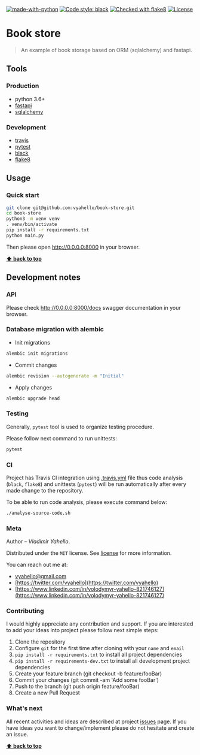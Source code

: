 
[![made-with-python](https://img.shields.io/badge/Made%20with-Python-1f425f.svg)](https://www.python.org/)
[![Code style: black](https://img.shields.io/badge/code%20style-black-000000.svg)](https://github.com/psf/black)
[![Checked with flake8](https://img.shields.io/badge/flake8-checked-blue)](http://flake8.pycqa.org/)
[![License](https://img.shields.io/badge/license-MIT-green.svg)](LICENSE.md)

# Book store
> An example of book storage based on ORM (sqlalchemy) and fastapi.

## Tools

### Production
- python 3.6+
- [fastapi](https://fastapi.tiangolo.com/)
- [sqlalchemy](https://www.sqlalchemy.org)

### Development

- [travis](https://travis-ci.org/)
- [pytest](https://pypi.org/project/pytest/)
- [black](https://black.readthedocs.io/en/stable/)
- [flake8](http://flake8.pycqa.org/en/latest/)

## Usage

### Quick start

```bash
git clone git@github.com:vyahello/book-store.git
cd book-store
python3 -m venv venv 
. venv/bin/activate
pip install -r requirements.txt
python main.py
```

Then please open http://0.0.0.0:8000 in your browser.

**[⬆ back to top](#book-store)**

## Development notes

### API 

Please check http://0.0.0.0:8000/docs swagger documentation in your browser.

### Database migration with alembic
- Init migrations 
```bash
alembic init migrations
```
- Commit changes
```bash
alembic revision --autogenerate -m "Initial"
```
- Apply changes
```bash
alembic upgrade head
```

### Testing

Generally, `pytest` tool is used to organize testing procedure.

Please follow next command to run unittests:
```bash
pytest
```

### CI

Project has Travis CI integration using [.travis.yml](.travis.yml) file thus code analysis (`black`, `flake8`) and unittests (`pytest`) will be run automatically after every made change to the repository.

To be able to run code analysis, please execute command below:
```bash
./analyse-source-code.sh
```

### Meta

Author – _Vladimir Yahello_. 

Distributed under the `MIT` license. See [license](LICENSE.md) for more information.

You can reach out me at:
* [vyahello@gmail.com](vyahello@gmail.com)
* [https://twitter.com/vyahello](https://twitter.com/vyahello)
* [https://www.linkedin.com/in/volodymyr-yahello-821746127](https://www.linkedin.com/in/volodymyr-yahello-821746127)

### Contributing

I would highly appreciate any contribution and support. If you are interested to add your ideas into project please follow next simple steps:

1. Clone the repository
2. Configure `git` for the first time after cloning with your `name` and `email`
3. `pip install -r requirements.txt` to install all project dependencies
4. `pip install -r requirements-dev.txt` to install all development project dependencies
5. Create your feature branch (git checkout -b feature/fooBar)
6. Commit your changes (git commit -am 'Add some fooBar')
7. Push to the branch (git push origin feature/fooBar)
8. Create a new Pull Request

### What's next

All recent activities and ideas are described at project [issues](https://github.com/vyahello/book-store/issues) page. 
If you have ideas you want to change/implement please do not hesitate and create an issue.

**[⬆ back to top](#book-store)**
